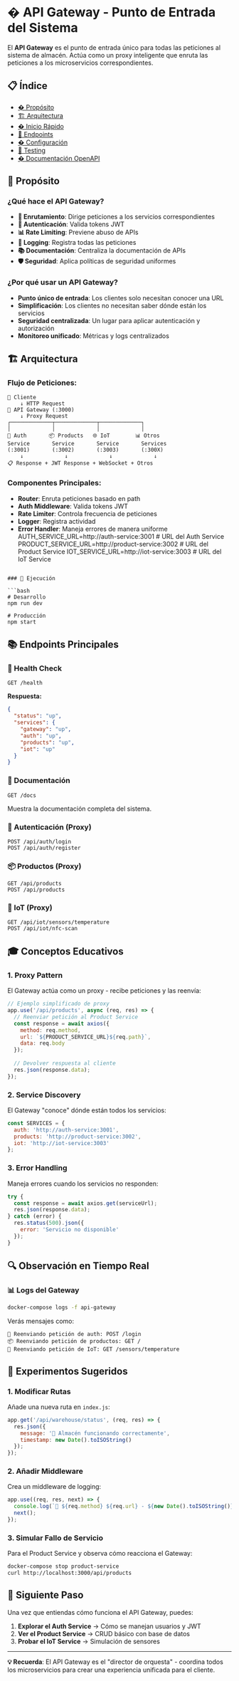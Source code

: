 # � API Gateway - Punto de Entrada del Sistema

El **API Gateway** es el punto de entrada único para todas las peticiones al sistema de almacén. Actúa como un proxy inteligente que enruta las peticiones a los microservicios correspondientes.

## 📋 Índice
- [� Propósito](#-propósito)
- [🏗️ Arquitectura](#️-arquitectura)
- [� Inicio Rápido](#-inicio-rápido)
- [📡 Endpoints](#-endpoints)
- [� Configuración](#-configuración)
- [🧪 Testing](#-testing)
- [� Documentación OpenAPI](#-documentación-openapi)

## 🎯 Propósito

### **¿Qué hace el API Gateway?**
- **🔄 Enrutamiento**: Dirige peticiones a los servicios correspondientes
- **🔐 Autenticación**: Valida tokens JWT
- **📊 Rate Limiting**: Previene abuso de APIs
- **📝 Logging**: Registra todas las peticiones
- **📚 Documentación**: Centraliza la documentación de APIs
- **🛡️ Seguridad**: Aplica políticas de seguridad uniformes

### **¿Por qué usar un API Gateway?**
- **Punto único de entrada**: Los clientes solo necesitan conocer una URL
- **Simplificación**: Los clientes no necesitan saber dónde están los servicios
- **Seguridad centralizada**: Un lugar para aplicar autenticación y autorización
- **Monitoreo unificado**: Métricas y logs centralizados

## 🏗️ Arquitectura

### **Flujo de Peticiones:**
```
📱 Cliente
    ↓ HTTP Request
🚪 API Gateway (:3000)
    ↓ Proxy Request
┌─────────────┬─────────────┬─────────────┐
│             │             │             │
🔐 Auth       📦 Products   🌐 IoT        📊 Otros
Service       Service       Service       Services
(:3001)       (:3002)       (:3003)       (:300X)
    ↓             ↓             ↓             ↓
📋 Response + JWT Response + WebSocket + Otros
```

### **Componentes Principales:**
- **Router**: Enruta peticiones basado en path
- **Auth Middleware**: Valida tokens JWT
- **Rate Limiter**: Controla frecuencia de peticiones
- **Logger**: Registra actividad
- **Error Handler**: Maneja errores de manera uniforme
AUTH_SERVICE_URL=http://auth-service:3001    # URL del Auth Service
PRODUCT_SERVICE_URL=http://product-service:3002  # URL del Product Service
IOT_SERVICE_URL=http://iot-service:3003      # URL del IoT Service
```

### 🚀 Ejecución

```bash
# Desarrollo
npm run dev

# Producción
npm start
```

## 📚 Endpoints Principales

### 🏥 Health Check
```http
GET /health
```
**Respuesta:**
```json
{
  "status": "up",
  "services": {
    "gateway": "up",
    "auth": "up",
    "products": "up",
    "iot": "up"
  }
}
```

### 📖 Documentación
```http
GET /docs
```
Muestra la documentación completa del sistema.

### 🔐 Autenticación (Proxy)
```http
POST /api/auth/login
POST /api/auth/register
```

### 📦 Productos (Proxy)
```http
GET /api/products
POST /api/products
```

### 🔌 IoT (Proxy)
```http
GET /api/iot/sensors/temperature
POST /api/iot/nfc-scan
```

## 🎓 Conceptos Educativos

### 1. **Proxy Pattern**
El Gateway actúa como un proxy - recibe peticiones y las reenvía:

```javascript
// Ejemplo simplificado de proxy
app.use('/api/products', async (req, res) => {
  // Reenviar petición al Product Service
  const response = await axios({
    method: req.method,
    url: `${PRODUCT_SERVICE_URL}${req.path}`,
    data: req.body
  });
  
  // Devolver respuesta al cliente
  res.json(response.data);
});
```

### 2. **Service Discovery**
El Gateway "conoce" dónde están todos los servicios:

```javascript
const SERVICES = {
  auth: 'http://auth-service:3001',
  products: 'http://product-service:3002',
  iot: 'http://iot-service:3003'
};
```

### 3. **Error Handling**
Maneja errores cuando los servicios no responden:

```javascript
try {
  const response = await axios.get(serviceUrl);
  res.json(response.data);
} catch (error) {
  res.status(500).json({
    error: 'Servicio no disponible'
  });
}
```

## 🔍 Observación en Tiempo Real

### 📊 Logs del Gateway
```bash
docker-compose logs -f api-gateway
```

Verás mensajes como:
```
🔐 Reenviando petición de auth: POST /login
📦 Reenviando petición de productos: GET /
🔌 Reenviando petición de IoT: GET /sensors/temperature
```

## 🧪 Experimentos Sugeridos

### 1. **Modificar Rutas**
Añade una nueva ruta en `index.js`:

```javascript
app.get('/api/warehouse/status', (req, res) => {
  res.json({
    message: '🏪 Almacén funcionando correctamente',
    timestamp: new Date().toISOString()
  });
});
```

### 2. **Añadir Middleware**
Crea un middleware de logging:

```javascript
app.use((req, res, next) => {
  console.log(`📝 ${req.method} ${req.url} - ${new Date().toISOString()}`);
  next();
});
```

### 3. **Simular Fallo de Servicio**
Para el Product Service y observa cómo reacciona el Gateway:

```bash
docker-compose stop product-service
curl http://localhost:3000/api/products
```

## 🎯 Siguiente Paso

Una vez que entiendas cómo funciona el API Gateway, puedes:

1. **Explorar el Auth Service** → Cómo se manejan usuarios y JWT
2. **Ver el Product Service** → CRUD básico con base de datos
3. **Probar el IoT Service** → Simulación de sensores

---

**💡 Recuerda**: El API Gateway es el "director de orquesta" - coordina todos los microservicios para crear una experiencia unificada para el cliente.
